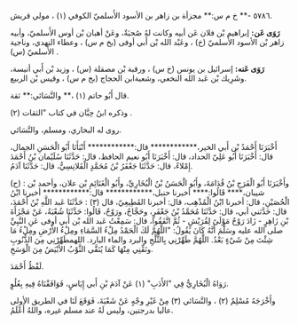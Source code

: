 ٥٧٨٦ -** خ م س:** مجزأة بن زاهر بن الأسود الأَسلميّ الكوفي (١) ، مولي قريش.

**رَوَى عَن:** إبراهيم بْن فلان عَن أبيه وكانت لهُ صُحبَةٌ، وعَنْ أهبان بْن أوس الأَسلميّ، وأبيه زاهر بْن الأسود الأَسلميّ (خ) ، وعَبْد الله بْن أَبي أوفى (بخ م س) ، وعطاء النهدي، وناجية الأَسلميّ (س) .

**رَوَى عَنه:** إسرائيل بن يونس (خ س) ، ورقبة بْن مصقلة (س) ، وزيد بْن أَبي أنيسة، وشَرِيك بْن عَبد الله النخعي، وشعبةابن الحجاج (بخ م س) ، وقيس بْن الربيع.

قال أَبُو حاتم (١) ،** والنَّسَائي:** ثقة.

وذكره ابنُ حِبَّان في كتاب "الثقات (٢) .

روى له البخاري، ومسلم، والنَّسَائي.

أَخْبَرَنَا أَحْمَدُ بْن أَبي الخير،************ قال:************ أَنْبَأَنَا أَبُو الْحَسَنِ الجمال، قال: أَخْبَرَنَا أَبُو عَلِيّ الحداد، قال: أَخْبَرَنَا أَبُو نعيم الحافظ، قال: حَدَّثَنَا سُلَيْمان بْنُ أَحْمَدَ إِمْلاءً، قال: حَدَّثَنَا جَعْفَرُ بْنُ مُحَمَّدٍ الْقَلانِسِيُّ، قال: حَدَّثَنَا آدَمُ.

(ح) : وأَخْبَرَنَا أَبُو الْفَرَجِ بْنُ قُدَامَةَ، وأَبُو الْحَسَنُ بْنُ الْبُخَارِيِّ، وأَبُو الْغَنَائِمِ بْن علان، وأحمد بْن شيبان،**** قَالُوا:**** أخبرنا حنبل،************ قال:************ أخبرنا ابْنُ الْحُصَيْنِ، قال: أخبرنا ابْنُ الْمُذْهِب، قال: أخبرنا القَطِيعِيّ، قال (٣) : حَدَّثَنَا عَبد اللَّهِ بْنُ أَحْمَدَ، قال: حَدَّثني أبي، قال: حَدَّثَنَا مُحَمَّدُ بْنُ جَعْفَرٍ، وحَجَّاجٌ، ورَوْحٌ، قَالُوا: حَدَّثَنَا شُعْبَةُ، عَنْ مَجْزَأَةَ بْنِ زَاهِرٍ - زَادَ رَوْحٌ مَوْلَىً لِقُرَيْشٍ - ثُمَّ اتَّفَقُوا، قال: سَمِعْتُ عَبد الله بْن أَبي أوفى عَنِ النَّبِيِّ صلى الله عليه وسَلَّمَ أَنَّهُ كَانَ يَقُولُ: "اللَّهُمَّ لَكَ الْحَمْدُ مِلْءُ السَّمَاءِ ومِلْءُ الأَرْضِ ومِلْءُ مَا شِئْتَ مِنْ شَيْءٍ بَعْدُ. اللَّهُمَّ طَهِّرْنِي بِالثَّلْجِ والبرد والماء البارد. اللهمطَهِّرْنِي مِنَ الذُّنُوبِ ونَقِّنِي مِنْهَا كَمَا يُنَقَّى الثَّوْبُ الأَبْيَضُ مِنَ الْوَسَخِ.

لَفْظُ أَحْمَدَ.

رَوَاهُ الْبُخَارِيُّ فِي "الأَدَبِ" (١) عَنْ آدَمَ بْنِ أَبي إِيَاسٍ، فَوَافَقْنَاهُ فِيهِ بِعُلُوٍ.

وأَخْرَجَهُ مُسْلِمٌ (٢) ، والنَّسَائي (٣) مِنْ غَيْرِ وجْهٍ عَنْ شَعْبَةَ، فَوَقَعَ لَنَا في الطريق الأولى عاليا بدرجتين، وليس لَهُ عند مسلم غيره، واللهُ أَعْلَمُ.